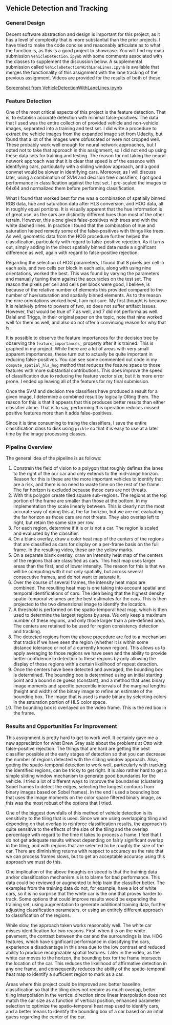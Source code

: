 ## __Vehicle Detection and Tracking__


### General Design

Decent software abstraction and design is important for this project, as it has a level of complexity that is more substantial than the prior projects.  I have tried to make the code concise and reasonably articulate as to what the function is, as this is a good project to showcase.  You will find my main submission `VehicleDetection.ipynb` with some comments associated with the classes to supplement the discussion below.  A supplemental submission called `VehicleDetectionWithLaneLines.ipynb` is available that merges the functionality of this assignment with the lane tracking of the previous assignment.  Videos are provided for the results of both of these.

[Screenshot from VehicleDetectionWithLaneLines.ipynb](LaneLinesVehicleDetection.png)



### Feature Detection 

One of the most critical aspects of this project is the feature detection.  That is, to establish accurate detection with minimal false-positives.  The data that I used was the entire collection of provided vehicle and non-vehicle images, separated into a training and test set.  I did write a procedure to extract the vehicle images from the expanded image set from Udacity, but found that a lot of the images were obfuscated or were not cropped well.  These probably work well enough for neural network approaches, but I opted not to take that approach in this assignment, so I did not end up using these data sets for training and testing.  The reason for not taking the neural network approach was that it is clear that speed is of the essence with identifying cars, particularly with a sliding window approach, and a good convnet would be slower in identifying cars.  Moreover, as I will discuss later, using a combination of SVM and decision tree classifiers, I got good performance in classification against the test set.  I pre-scaled the images to 64x64 and normalized them before performing classification.

What I found that worked best for me was a combination of spatially binned RGB data, hue and saturation data after HLS conversion, and HOG data, all in roughly equal portions.  It is visually apparent that the hue information is of great use, as the cars are distinctly different hues than most of the other terrain.  However, this alone gives false-positives with trees and with the white dashed lines.  In practice I found that the combination of hue and saturation helped remedy some of the false-positives with things like trees.  As well, geometric data from the HOG procedure further helped the classification, particularly with regard to false-positive rejection.  As it turns out, simply adding in the direct spatially binned data made a significant difference as well, again with regard to false-positive rejection.  

Regarding the selection of HOG parameters, I found that 8 pixels per cell in each axis, and two cells per block in each axis, along with using nine orientations, worked the best.  This was found by varying the parameters and manually tuning them against the accuracies on the test set.  The reason the pixels per cell and cells per block were good, I believe, is because of the relative number of elements this provided compared to the number of hue/saturation and spatially binned elements.  As to the reason the nine orientations worked best, I am not sure.  My first thought is because it is relatively prime to powers of two, so does not suffer artifact issues.  However, that would be true of 7 as well, and 7 did not performa as well.  Dalal and Triggs, in their original paper on the topic, note that nine worked well for them as well, and also do not offer a convincing reason for why that is.

It is possible to observe the feature importances for the decision tree by observing the `feature_importances_` property after it is trained.  This is graphed in my project.  While there are a lot of areas with very small apparent importances, these turn out to actually be quite important in reducing false-positives.  You can see some commented out code in my `compute_spatial_hls_hog` method that reduces the feature space to those features with more substantial contributions.  This does improve the speed of classification due to reducing the feature vector size, but it is more error prone.  I ended up leaving all of the features for my final submission.

Once the SVM and decision tree classifiers have produced a result for a given image, I determine a combined result by logically ORing them.  The reason for this is that it appears that this produces better results than either classifier alone.  That is to say, performing this operation reduces missed positive features more than it adds false-positives.

Since it is time consuming to traing the classifiers, I save the entire classification class to disk using `pickle` so that it is easy to use at a later time by the image processing classes.



### Pipeline Overview

The general idea of the pipeline is as follows:

 1. Constrain the field of vision to a polygon that roughly defines the lanes to the right of the our car and only extends to the mid-range horizon.  Reason for this is these are the more important vehicles to identify that are a risk, and there is no need to waste time on the rest of the frame. The far horizon is excluded because those cars are not threats.
 2. With this polygon create tiled square sub-regions.  The regions at the top portion of the frame are smaller than those at the bottom. In my implementation they scale linearly between.  This is clearly not the most accurate way of doing this at the far horizon, but we are not evaluating the far horizon as those cars are not threats.  They also overlap left to right, but retain the same size per row.
 3. For each region, determine if it is or is not a car.  The region is scaled and evaluated by the classifier.
 4. On a blank overlay, draw a color heat map of the centers of the regions that are classified as cars for display on a per-frame basis on the full frame.  In the resulting video, these are the yellow marks.
 5. On a separate blank overlay, draw an intensity heat map of the centers of the regions that are classified as cars.  This heat map uses larger areas than the first, and of lower intensity.  The reason for this is that we will be computing with it not only spatially, but across several consecutive frames, and do not want to saturate it.
 6. Over the course of several frames, the intensity heat maps are combined.  The resulting heat map is one taking into account spatial and temporal identifications of cars.  The idea being that the highest density spatio-temporal volumes are the best estimates for the cars.  This is then projected to the two dimensional image to identify the location.
 7. A threshold is performed on the spatio-temporal heat map, which is then used to determine the largest regions by area.  We only keep a maximum number of these regions, and only those larger than a pre-defined area.  The centers are retained to be used for region consistency detection and tracking.
 8. The detected regions from the above procedure are fed to a mechanism that tracks if we have seen the region (whether it is within some distance tolerance or not of a currently known region).  This allows us to apply averaging to those regions we have seen and the ability to provide better confidence in detection to these regions by only allowing the display of those regions with a certain likelihood of repeat detection.
 9. Once the centers have been detected and averaged, the bounding box is determined.  The bounding box is determined using an initial starting point and a bound size guess (constant), and a method that uses binary image moments and specific percentile intervals of the marginal lengths (height and width) of the binary image to refine an estimate of the bounding box.  The image that is used is made binary by selecting colors in the saturation portion of HLS color space.
 10. The bounding box is overlayed on the video frame.  This is the red box in the frame.  



### Results and Opportunities For Improvement

This assignment is pretty hard to get to work well.  It certainly gave me a new appreciation for what Drew Gray said about the problems at Otto with false-positive rejection.  The things that are hard are getting the best classifier possible at the early stages of detection so that you can decrease the number of regions detected with the sliding window approach.  Also, getting the spatio-temporal detection to work well, particularly with tracking the identified regions, can be tricky to get right.  It is also rather hard to get a simple sliding window mechanism to generate good boundaries for the vehicle.  I tried a lot of different ways to improve the boundaries (clustering Sobel frames to detect the edges, selecting the longest contours from binary images based on Sobel frames).  In the end I used a bounding box that uses the image moments on the color space filtered binary image, as this was the most robust of the options that I tried.  

One of the biggest downfalls of this method of vehicle detection is its sensitivity to the tiling that is used.  Since we are using overlapping tiling and depending on that overlap to reinforce classification results, the approach is quite sensitive to the effects of the size of the tiling and the overlap percentage with regard to the time it takes to process a frame.  I feel that I do not get adequate results without depending on fairly significant overlap in the tiling, and with regions that are selected to be roughly the size of the car.  There are diminishing returns with respect to accuracy as the rate that we can process frames slows, but to get an acceptable accuracy using this approach we must do this.  

One implication of the above thoughts on speed is that the training data and/or classification mechanism is is to blame for bad performance.  This data could be reviewed or augmented to help train the classifier better.  The examples from the training data do not, for example, have a lot of white cars, so it is no surprise that the white car is the one that proves harder to track.  Some options that could improve results would be expanding the training set, using augmentation to generate additional training data, further adjusting classification parameters, or using an entirely different approach to classification of the regions. 

While slow, the approach taken works reasonably well.  The white car misses identification for two reasons.  First, when it is on the white pavement, the contrast between the car and the surroundings is low.  HOG features, which have significant performance in classifying the cars, experience a disadvantage in this area due to the low contrast and reduced ability to produce recognizable spatial features.  Later in the video, as the white car moves to the horizon, the bounding box for the frame intersects the location of the car.  This reduces the likelihood of affirmative detection in any one frame, and consequently reduces the ability of the spatio-temporal heat map to identify a sufficient region to mark as a car.

Areas where this project could be improved are: better baseline classification so that the tiling does not require as much overlap, better tiling interpolation in the vertical direction since linear interpolation does not match the car size as a function of vertical position, enhanced parameter selection to optimize the spatio-temporal heat map used to identify cars, and a better means to identify the bounding box of a car based on an intial guess regarding the center of the car.
